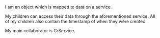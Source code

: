 I am an object which is mapped to data on a service.

My children can access their data through the aforementioned service. All of my children also contain the timestamp of when they were created.

My main collaborator is GrService.